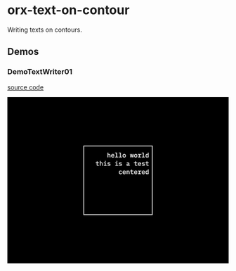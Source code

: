 # orx-text-on-contour

Writing texts on contours.

<!-- __demos__ -->
## Demos
### DemoTextWriter01
[source code](src/jvmDemo/kotlin/DemoTextWriter01.kt)

![DemoTextWriter01Kt](https://raw.githubusercontent.com/openrndr/orx/media/orx-text-writer/images/DemoTextWriter01Kt.png)
